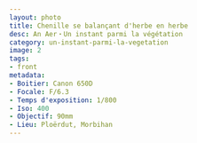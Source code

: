 ```yaml
---
layout: photo
title: Chenille se balançant d'herbe en herbe
desc: An Aer・Un instant parmi la végétation
category: un-instant-parmi-la-vegetation
image: 2
tags:
- front
metadata:
- Boitier: Canon 650D
- Focale: F/6.3
- Temps d'exposition: 1/800
- Iso: 400
- Objectif: 90mm
- Lieu: Ploërdut, Morbihan
---
```


